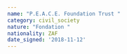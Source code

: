 ```yaml
---
name: "P.E.A.C.E. Foundation Trust "
category: civil_society
nature: "Fondation "
nationality: ZAF
date_signed: '2018-11-12'
---
```

    